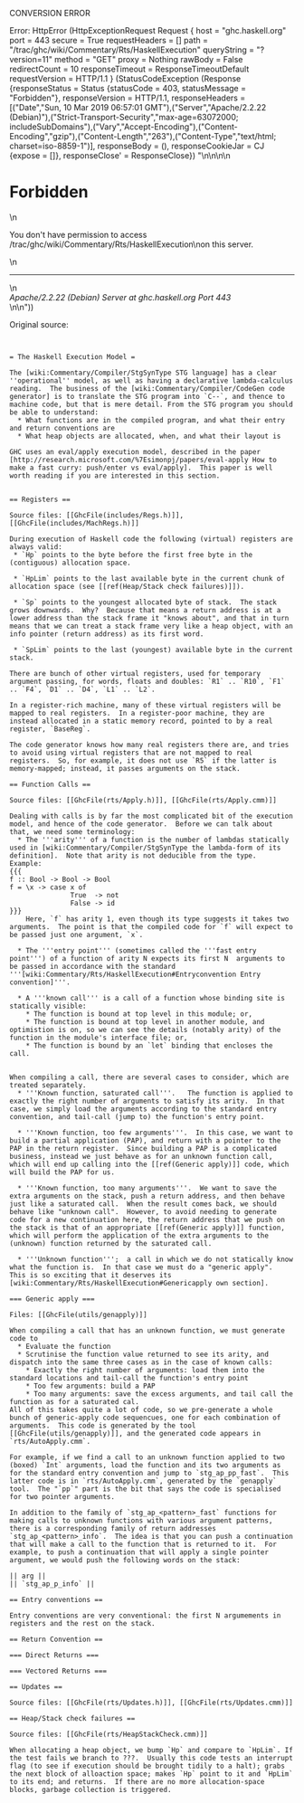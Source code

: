 CONVERSION ERROR

Error: HttpError (HttpExceptionRequest Request {
  host                 = "ghc.haskell.org"
  port                 = 443
  secure               = True
  requestHeaders       = []
  path                 = "/trac/ghc/wiki/Commentary/Rts/HaskellExecution"
  queryString          = "?version=11"
  method               = "GET"
  proxy                = Nothing
  rawBody              = False
  redirectCount        = 10
  responseTimeout      = ResponseTimeoutDefault
  requestVersion       = HTTP/1.1
}
 (StatusCodeException (Response {responseStatus = Status {statusCode = 403, statusMessage = "Forbidden"}, responseVersion = HTTP/1.1, responseHeaders = [("Date","Sun, 10 Mar 2019 06:57:01 GMT"),("Server","Apache/2.2.22 (Debian)"),("Strict-Transport-Security","max-age=63072000; includeSubDomains"),("Vary","Accept-Encoding"),("Content-Encoding","gzip"),("Content-Length","263"),("Content-Type","text/html; charset=iso-8859-1")], responseBody = (), responseCookieJar = CJ {expose = []}, responseClose' = ResponseClose}) "<!DOCTYPE HTML PUBLIC \"-//IETF//DTD HTML 2.0//EN\">\n<html><head>\n<title>403 Forbidden</title>\n</head><body>\n<h1>Forbidden</h1>\n<p>You don't have permission to access /trac/ghc/wiki/Commentary/Rts/HaskellExecution\non this server.</p>\n<hr>\n<address>Apache/2.2.22 (Debian) Server at ghc.haskell.org Port 443</address>\n</body></html>\n"))

Original source:

```trac


= The Haskell Execution Model =

The [wiki:Commentary/Compiler/StgSynType STG language] has a clear ''operational'' model, as well as having a declarative lambda-calculus reading.  The business of the [wiki:Commentary/Compiler/CodeGen code generator] is to translate the STG program into `C--`, and thence to machine code, but that is mere detail. From the STG program you should be able to understand:
  * What functions are in the compiled program, and what their entry and return conventions are
  * What heap objects are allocated, when, and what their layout is

GHC uses an eval/apply execution model, described in the paper [http://research.microsoft.com/%7Esimonpj/papers/eval-apply How to make a fast curry: push/enter vs eval/apply].  This paper is well worth reading if you are interested in this section.


== Registers ==

Source files: [[GhcFile(includes/Regs.h)]], [[GhcFile(includes/MachRegs.h)]]

During execution of Haskell code the following (virtual) registers are always valid:
 * `Hp` points to the byte before the first free byte in the (contiguous) allocation space.

 * `HpLim` points to the last available byte in the current chunk of allocation space (see [[ref(Heap/Stack check failures)]]).

 * `Sp` points to the youngest allocated byte of stack.  The stack grows downwards.  Why?  Because that means a return address is at a lower address than the stack frame it "knows about", and that in turn means that we can treat a stack frame very like a heap object, with an info pointer (return address) as its first word.

 * `SpLim` points to the last (youngest) available byte in the current stack.

There are bunch of other virtual registers, used for temporary argument passing, for words, floats and doubles: `R1` .. `R10`, `F1` .. `F4`, `D1` .. `D4`, `L1` .. `L2`.

In a register-rich machine, many of these virtual registers will be mapped to real registers.  In a register-poor machine, they are instead allocated in a static memory record, pointed to by a real register, `BaseReg`.

The code generator knows how many real registers there are, and tries to avoid using virtual registers that are not mapped to real registers.  So, for example, it does not use `R5` if the latter is memory-mapped; instead, it passes arguments on the stack.

== Function Calls ==

Source files: [[GhcFile(rts/Apply.h)]], [[GhcFile(rts/Apply.cmm)]]

Dealing with calls is by far the most complicated bit of the execution model, and hence of the code generator.  Before we can talk about that, we need some terminology:
  * The '''arity''' of a function is the number of lambdas statically used in [wiki:Commentary/Compiler/StgSynType the lambda-form of its definition].  Note that arity is not deducible from the type.  Example:
{{{
f :: Bool -> Bool -> Bool
f = \x -> case x of 
               True  -> not
               False -> id
}}}
    Here, `f` has arity 1, even though its type suggests it takes two arguments.  The point is that the compiled code for `f` will expect to be passed just one argument, `x`.

  * The '''entry point''' (sometimes called the '''fast entry point''') of a function of arity N expects its first N  arguments to be passed in accordance with the standard '''[wiki:Commentary/Rts/HaskellExecution#Entryconvention Entry convention]'''.

  * A '''known call''' is a call of a function whose binding site is statically visible:
    * The function is bound at top level in this module; or,
    * The function is bound at top level in another module, and optimistion is on, so we can see the details (notably arity) of the function in the module's interface file; or,
    * The function is bound by an `let` binding that encloses the call.


When compiling a call, there are several cases to consider, which are treated separately.  
  * '''Known function, saturated call'''.   The function is applied to exactly the right number of arguments to satisfy its arity.  In that case, we simply load the arguments according to the standard entry convention, and tail-call (jump to) the function's entry point.

  * '''Known function, too few arguments'''.  In this case, we want to build a partial application (PAP), and return with a pointer to the PAP in the return register.  Since building a PAP is a complicated business, instead we just behave as for an unknown function call, which will end up calling into the [[ref(Generic apply)]] code, which will build the PAP for us.

  * '''Known function, too many arguments'''.  We want to save the extra arguments on the stack, push a return address, and then behave just like a saturated call.  When the result comes back, we should behave like "unknown call".  However, to avoid needing to generate code for a new continuation here, the return address that we push on the stack is that of an appropriate [[ref(Generic apply)]] function, which will perform the application of the extra arguments to the (unknown) function returned by the saturated call.

  * '''Unknown function''';  a call in which we do not statically know what the function is.  In that case we must do a "generic apply".  This is so exciting that it deserves its [wiki:Commentary/Rts/HaskellExecution#Genericapply own section].

=== Generic apply ===

Files: [[GhcFile(utils/genapply)]]

When compiling a call that has an unknown function, we must generate code to
  * Evaluate the function
  * Scrutinise the function value returned to see its arity, and dispatch into the same three cases as in the case of known calls:
    * Exactly the right number of arguments: load them into the standard locations and tail-call the function's entry point
    * Too few arguments: build a PAP
    * Too many arguments: save the excess arguments, and tail call the function as for a saturated cal.
All of this takes quite a lot of code, so we pre-generate a whole bunch of generic-apply code sequencues, one for each combination of arguments.  This code is generated by the tool [[GhcFile(utils/genapply)]], and the generated code appears in `rts/AutoApply.cmm`.

For example, if we find a call to an unknown function applied to two (boxed) `Int` arguments, load the function and its two arguments as for the standard entry convention and jump to `stg_ap_pp_fast`.  This latter code is in `rts/AutoApply.cmm`, generated by the `genapply` tool.  The "`pp`" part is the bit that says the code is specialised for two pointer arguments.

In addition to the family of `stg_ap_<pattern>_fast` functions for making calls to unknown functions with various argument patterns, there is a corresponding family of return addresses `stg_ap_<pattern>_info`.  The idea is that you can push a continuation that will make a call to the function that is returned to it.  For example, to push a continuation that will apply a single pointer argument, we would push the following words on the stack:

|| arg ||
|| `stg_ap_p_info` ||

== Entry conventions ==

Entry conventions are very conventional: the first N argumements in registers and the rest on the stack.

== Return Convention ==

=== Direct Returns ===

=== Vectored Returns ===

== Updates ==

Source files: [[GhcFile(rts/Updates.h)]], [[GhcFile(rts/Updates.cmm)]]

== Heap/Stack check failures ==

Source files: [[GhcFile(rts/HeapStackCheck.cmm)]]

When allocating a heap object, we bump `Hp` and compare to `HpLim`. If the test fails we branch to ???.  Usually this code tests an interrupt flag (to see if execution should be brought tidily to a halt); grabs the next block of alloaction space; makes `Hp` point to it and `HpLim` to its end; and returns.  If there are no more allocation-space blocks, garbage collection is triggered.
```
